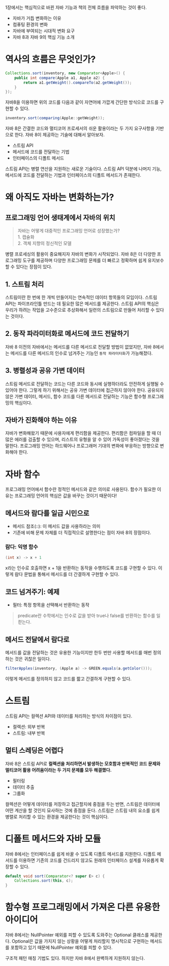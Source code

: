 1장에서는 핵심적으로 바뀐 자바 기능과 책의 전체 흐름을 파악하는 것이 좋다.

- 자바가 거듭 변화하는 이유
- 컴퓨팅 환경의 변화
- 자바에 부여되는 시대적 변화 요구
- 자바 8과 자바 9의 핵심 기능 소개

# 역사의 흐름은 무엇인가?
```java
Collections.sort(inventory, new Comparator<Apple>() {
    public int compare(Apple a1, Apple a2) {
        return a1.getWeight().compareTo(a2.getWeight());
    }
});
```

자바8을 이용하면 위의 코드를 다음과 같이 자연어에 가깝게 간단한 방식으로 코드를 구현할 수 있다.

```java
inventory.sort(comparing(Apple::getWeight));
```

자바 8은 간결한 코드와 멀티코어 프로세서의 쉬운 활용이라는 두 가지 요구사항을 기반으로 한다. 자바 8이 제공하는 기술에 대해서 알아보자.
- 스트림 API
- 메서드에 코드를 전달하는 기법
- 인터페이스의 디폴트 메서드

스트림 API는 병렬 연산을 지원하는 새로운 기술이다. 스트림 API 덕분에 나머지 기능, 메서드에 코드를 전달하는 기법과 인터페이스의 디폴트 메서드가 존재한다. 

# 왜 아직도 자바는 변화하는가?
## 프로그래밍 언어 생태계에서 자바의 위치
>자바는 어떻게 대중적인 프로그래밍 언어로 성장했는가? <br>1. 캡슐화 <br> 2. 객체 지향의 정신적인 모델

병렬 프로세싱의 활용이 중요해지자 자바의 변화가 시작되었다. 자바 8은 더 다양한 프로그래밍 도구를 제공하며 다양한 프로그래밍 문제를 더 빠르고 정확하며 쉽게 유지보수할 수 있다는 장점이 있다.

## 1. 스트림 처리
스트림이란 한 번에 한 개씩 만들어지는 연속적인 데이터 항목들의 모임이다. 스트림 API는 파이프라인틀 만드는 데 필요한 많은 메서드를 제공한다. 스트림 API의 핵심은 우리가 하려는 작업을 고수준으로 추상화해서 일련의 스트림으로 만들어 처리할 수 있다는 것이다.

## 2. 동작 파라미터화로 메서드에 코드 전달하기
자바 8 이전의 자바에서는 메서드를 다른 메서드로 전달할 방법이 없었지만, 자바 8에서는 메서드를 다른 메서드의 인수로 넘겨주는 기능인 `동작 파라미터화`가 가능해졌다.

## 3. 병렬성과 공유 가변 데이터
스트림 메서드로 전달하는 코드는 다른 코드와 동시에 실행하더라도 안전하게 실행될 수 있어야 한다. 그렇게 하기 위해서는 공유 가변 데이터에 접근하지 않아야 한다. 공유되지 않은 가변 데이터, 메서드, 함수 코드를 다른 메서드로 전달하는 기능은 함수형 프로그래밍의 핵심이다.

## 자바가 진화해야 하는 이유
자바가 변화해왔기 때문에 사용자에게 편리함을 제공한다. 편리함은 컴파일을 할 때 더 많은 에러를 검출할 수 있으며, 리스트의 유형을 알 수 있어 가독성이 좋아졌다는 것을 말한다. 프로그래밍 언어는 하드웨어나 프로그래머 기대의 변화에 부응하는 방향으로 변화해야 한다.

# 자바 함수
프로그래밍 언어에서 함수란 정적인 메서드와 같은 의미로 사용된다.
함수가 필요한 이유는 프로그래밍 언어의 핵심은 값을 바꾸는 것이기 때문이다!

## 메서드와 람다를 일급 시민으로
- 메서드 참조(::): 이 메서드 값을 사용하라는 의미
- 기존에 비해 문제 자체를 더 직접적으로 설명한다는 점이 자바 8의 장점이다.

### 람다: 익명 함수
```java
(int x) -> x + 1
```

x라는 인수로 호출하면 x + 1을 반환하는 동작을 수행하도록 코드를 구현할 수 있다. 이렇게 람다 문법을 통해서 메서드를 더 간결하게 구현할 수 있다.

## 코드 넘겨주기: 예제
- 필터: 특정 항목을 선택해서 반환하는 동작

> predicate란 수학에서는 인수로 값을 받아 true나 false를 반환하는 함수를 일컫는다.

## 메서드 전달에서 람다로
메서드를 값을 전달하는 것은 유용한 기능이지만 한두 번만 사용할 메서드를 매번 정의하는 것은 귀찮은 일이다. 

```java
filterApples(inventory, (Apple a) -> GREEN.equals(a.getColor()));
```

이렇게 메서드를 정의하지 않고 코드를 짧고 간결하게 구현할 수 있다.

# 스트림
스트림 API는 컬렉션 API와 데이터를 처리하는 방식의 차이점이 있다.
- 컬렉션: 외부 반복
- 스트림: 내부 반복

## 멀티 스레딩은 어렵다
자바 8은 스트림 API로 **컬렉션을 처리하면서 발생하는 모호함과 반복적인 코드 문제와 멀티코어 활용 어려움이라는 두 가지 문제를 모두 해결했다.**

- 필터링
- 데이터 추출
- 그룹화

컬렉션은 어떻게 데이터를 저장하고 접근할지에 중점을 두는 반면, 스트림은 데이터에 어떤 계산을 할 것인지 묘사하는 것에 중점을 둔다. 스트림은 스트림 내의 요소를 쉽게 병렬로 처리할 수 있는 환경을 제공한다는 것이 핵심이다.

# 디폴트 메서드와 자바 모듈
자바 8에서는 인터페이스를 쉽게 바꿀 수 있도록 디폴트 메서드를 지원한다. 디폴트 메서드를 이용하면 기존의 코드를 건드리지 않고도 원래의 인터페이스 설계를 자유롭게 확장할 수 있다.

```java
default void sort(Comparator<? super E> c) {
    Collections.sort(this, c);
}
```

# 함수형 프로그래밍에서 가져온 다른 유용한 아이디어
자바 8에서는 NullPointer 예외를 피할 수 있도록 도와주는 Optional<T> 클래스를 제공한다. Optional은 값을 가지지 않는 상황을 어떻게 처리할지 명시적으로 구현하는 메서드를 포함하고 있기 때문에 NullPointer 예외를 피할 수 있다.

구조적 패턴 매칭 기법도 있다. 하지만 자바 8에서 완벽하게 지원하지 않는다.